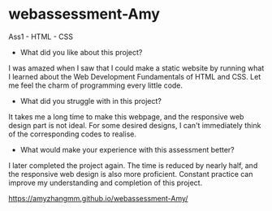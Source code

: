 # webassessment-Amy
Ass1 - HTML - CSS



* What did you like about this project?

I was amazed when I saw that I could make a static website by running what I learned about the Web Development Fundamentals of HTML and CSS. Let me feel the charm of programming every little code.




* What did you struggle with in this project?

It takes me a long time to make this webpage, and the responsive web design part is not ideal. For some desired designs, I can't immediately think of the corresponding codes to realise.




* What would make your experience with this assessment better?


I later completed the project again. The time is reduced by nearly half, and the responsive web design is also more proficient. Constant practice can improve my understanding and completion of this project.






https://amyzhangmm.github.io/webassessment-Amy/

